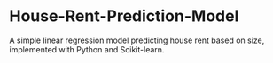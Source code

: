 # House-Rent-Prediction-Model
A simple linear regression model predicting house rent based on size, implemented with Python and Scikit-learn.
